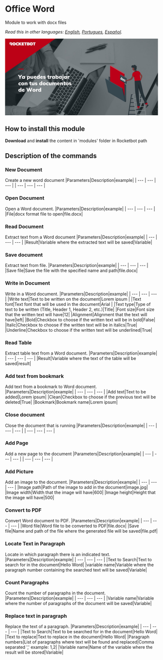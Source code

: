 # Office Word
  
Module to work with docx files
  
*Read this in other languages: [English](Manual_OfficeWord.md), [Portugues](Manual_OfficeWord.pr.md), [Español](Manual_OfficeWord.es.md).*
  
![banner](imgs/Banner_OfficeWord.png)

## How to install this module
  
__Download__ and __install__ the content in 'modules' folder in Rocketbot path  



## Description of the commands

### New Document
  
Create a new word document
|Parameters|Description|example|
| --- | --- | --- |
| --- | --- | --- |

### Open Document
  
Open a Word document.
|Parameters|Description|example|
| --- | --- | --- |
|File|docx format file to open|file.docx|

### Read Document
  
Extract text from a Word document
|Parameters|Description|example|
| --- | --- | --- |
|Result|Variable where the extracted text will be saved|Variable|

### Save document
  
Extract text from file.
|Parameters|Description|example|
| --- | --- | --- |
|Save file|Save the file with the specified name and path|file.docx|

### Write in Document
  
Write in a Word document.
|Parameters|Description|example|
| --- | --- | --- |
|Write text|Text to be written on the document|Lorem ipsum |
|Text font|Text font that will be used in the document|Arial |
|Text type|Type of text to be written (Title, Header 1, Header 2, etc.)|Title|
|Font size|Font size that the written text will have|12|
|Alignment|Alignment that the text will have|left|
|Bold|Checkbox to choose if the written text will be in bold|False|
|Italic|Checkbox to choose if the written text will be in italics|True|
|Underline|Checkbox to choose if the written text will be underlined|True|

### Read Table
  
Extract table text from a Word document.
|Parameters|Description|example|
| --- | --- | --- |
|Result|Variable where the text of the table will be saved|result|

### Add text from bookmark
  
Add text from a bookmark to Word document.
|Parameters|Description|example|
| --- | --- | --- |
|Add text|Text to be added|Lorem ipsum|
|Clean|Checkbox to choose if the previous text will be deleted|True|
|Bookmark|Bookmark name|Lorem ipsum|

### Close document
  
Close the document that is running
|Parameters|Description|example|
| --- | --- | --- |
| --- | --- | --- |

### Add Page
  
Add a new page to the document
|Parameters|Description|example|
| --- | --- | --- |
| --- | --- | --- |

### Add Picture
  
Add an image to the document.
|Parameters|Description|example|
| --- | --- | --- |
|Image path|Path of the image to add in the document|image.jpg|
|Image width|Width that the image will have|600|
|Image height|Height that the image will have|500|

### Convert to PDF
  
Convert Word document to PDF.
|Parameters|Description|example|
| --- | --- | --- |
|Word file|Word file to be converted to PDF|file.docx|
|Save file|Name and path of the file where the generated file will be saved|file.pdf|

### Locate Text in Paragraph
  
Locate in which paragraph there is an indicated text.
|Parameters|Description|example|
| --- | --- | --- |
|Text to Search|Text to search for in the document|Hello Word|
|variable name|Variable where the paragraph number containing the searched text will be saved|Variable|

### Count Paragraphs
  
Count the number of paragraphs in the document.
|Parameters|Description|example|
| --- | --- | --- |
|Variable name|Variable where the number of paragraphs of the document will be saved|Variable|

### Replace text in paragraph
  
Replace the text of a paragraph.
|Parameters|Description|example|
| --- | --- | --- |
|Text to Search|Text to be searched for in the document|Hello Word|
|Text to replace|Text to replace in the document|Hello Word|
|Paragraph numbers|List of paragraphs where text will be found and replaced|Comma separated ',' example: 1,2|
|Variable name|Name of the variable where the result will be stored|Variable|

